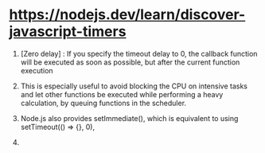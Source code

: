 # https://nodejs.dev/learn/discover-javascript-timers
1. [Zero delay] : If you specify the timeout delay to 0, the callback function will be executed as soon as possible, but after the current function execution

2. This is especially useful to avoid blocking the CPU on intensive tasks and let other functions be executed while performing a heavy calculation, by queuing functions in the scheduler.

3. Node.js also provides setImmediate(), which is equivalent to using setTimeout(() => {}, 0),

4. 